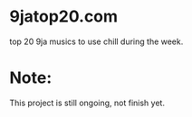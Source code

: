# 9jatop20.com
top 20 9ja musics to use chill during the week.
# Note:
This project is still ongoing, not finish yet.
